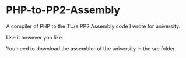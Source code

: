 # PHP-to-PP2-Assembly
A compiler of PHP to the TU/e PP2 Assembly code I wrote for university.

Use it however you like.

You need to download the assembler of the university in the src folder.
